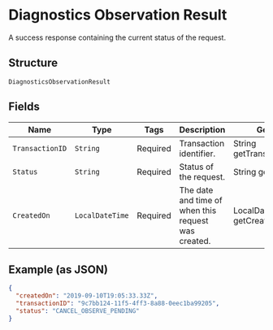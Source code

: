 
# Diagnostics Observation Result

A success response containing the current status of the request.

## Structure

`DiagnosticsObservationResult`

## Fields

| Name | Type | Tags | Description | Getter | Setter |
|  --- | --- | --- | --- | --- | --- |
| `TransactionID` | `String` | Required | Transaction identifier. | String getTransactionID() | setTransactionID(String transactionID) |
| `Status` | `String` | Required | Status of the request. | String getStatus() | setStatus(String status) |
| `CreatedOn` | `LocalDateTime` | Required | The date and time of when this request was created. | LocalDateTime getCreatedOn() | setCreatedOn(LocalDateTime createdOn) |

## Example (as JSON)

```json
{
  "createdOn": "2019-09-10T19:05:33.33Z",
  "transactionID": "9c7bb124-11f5-4ff3-8a88-0eec1ba99205",
  "status": "CANCEL_OBSERVE_PENDING"
}
```

